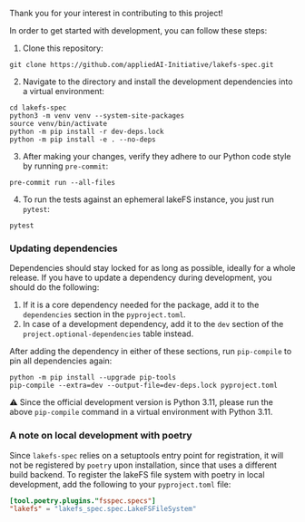 Thank you for your interest in contributing to this project!

In order to get started with development, you can follow these steps:

1. Clone this repository:
```shell
git clone https://github.com/appliedAI-Initiative/lakefs-spec.git
```
2. Navigate to the directory and install the development dependencies into a virtual environment:
```shell
cd lakefs-spec
python3 -m venv venv --system-site-packages
source venv/bin/activate
python -m pip install -r dev-deps.lock
python -m pip install -e . --no-deps
```
3. After making your changes, verify they adhere to our Python code style by running `pre-commit`:
```shell
pre-commit run --all-files
```
4. To run the tests against an ephemeral lakeFS instance, you just run `pytest`:
```shell
pytest
```

### Updating dependencies

Dependencies should stay locked for as long as possible, ideally for a whole release.
If you have to update a dependency during development, you should do the following:

1. If it is a core dependency needed for the package, add it to the `dependencies` section in the `pyproject.toml`.
2. In case of a development dependency, add it to the `dev` section of the `project.optional-dependencies` table instead.

After adding the dependency in either of these sections, run `pip-compile` to pin all dependencies again:

```shell
python -m pip install --upgrade pip-tools
pip-compile --extra=dev --output-file=dev-deps.lock pyproject.toml
```

⚠️ Since the official development version is Python 3.11, please run the above `pip-compile` command in a virtual
environment with Python 3.11.

### A note on local development with poetry

Since `lakefs-spec` relies on a setuptools entry point for registration, it will not be registered by `poetry` upon
installation, since that uses a different build backend. To register the lakeFS file system with poetry in local
development, add the following to your `pyproject.toml` file:

```toml
[tool.poetry.plugins."fsspec.specs"]
"lakefs" = "lakefs_spec.spec.LakeFSFileSystem"
```

